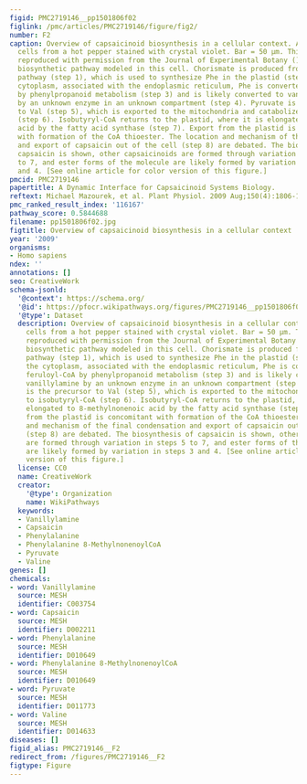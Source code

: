```yaml
---
figid: PMC2719146__pp1501806f02
figlink: /pmc/articles/PMC2719146/figure/fig2/
number: F2
caption: Overview of capsaicinoid biosynthesis in a cellular context. A, Capsaicinoid-producing
  cells from a hot pepper stained with crystal violet. Bar = 50 μm. This image is
  reproduced with permission from the Journal of Experimental Botany (). B, Capsaicinoid
  biosynthetic pathway modeled in this cell. Chorismate is produced from the shikimate
  pathway (step 1), which is used to synthesize Phe in the plastid (step 2). In the
  cytoplasm, associated with the endoplasmic reticulum, Phe is converted to feruloyl-CoA
  by phenylpropanoid metabolism (step 3) and is likely converted to vanillylamine
  by an unknown enzyme in an unknown compartment (step 4). Pyruvate is the precursor
  to Val (step 5), which is exported to the mitochondria and catabolized to isobutyryl-CoA
  (step 6). Isobutyryl-CoA returns to the plastid, where it is elongated to 8-methylnonenoic
  acid by the fatty acid synthase (step 7). Export from the plastid is concomitant
  with formation of the CoA thioester. The location and mechanism of the final condensation
  and export of capsaicin out of the cell (step 8) are debated. The biosynthesis of
  capsaicin is shown, other capsaicinoids are formed through variation in steps 5
  to 7, and ester forms of the molecule are likely formed by variation in steps 3
  and 4. [See online article for color version of this figure.]
pmcid: PMC2719146
papertitle: A Dynamic Interface for Capsaicinoid Systems Biology.
reftext: Michael Mazourek, et al. Plant Physiol. 2009 Aug;150(4):1806-1821.
pmc_ranked_result_index: '116167'
pathway_score: 0.5844688
filename: pp1501806f02.jpg
figtitle: Overview of capsaicinoid biosynthesis in a cellular context
year: '2009'
organisms:
- Homo sapiens
ndex: ''
annotations: []
seo: CreativeWork
schema-jsonld:
  '@context': https://schema.org/
  '@id': https://pfocr.wikipathways.org/figures/PMC2719146__pp1501806f02.html
  '@type': Dataset
  description: Overview of capsaicinoid biosynthesis in a cellular context. A, Capsaicinoid-producing
    cells from a hot pepper stained with crystal violet. Bar = 50 μm. This image is
    reproduced with permission from the Journal of Experimental Botany (). B, Capsaicinoid
    biosynthetic pathway modeled in this cell. Chorismate is produced from the shikimate
    pathway (step 1), which is used to synthesize Phe in the plastid (step 2). In
    the cytoplasm, associated with the endoplasmic reticulum, Phe is converted to
    feruloyl-CoA by phenylpropanoid metabolism (step 3) and is likely converted to
    vanillylamine by an unknown enzyme in an unknown compartment (step 4). Pyruvate
    is the precursor to Val (step 5), which is exported to the mitochondria and catabolized
    to isobutyryl-CoA (step 6). Isobutyryl-CoA returns to the plastid, where it is
    elongated to 8-methylnonenoic acid by the fatty acid synthase (step 7). Export
    from the plastid is concomitant with formation of the CoA thioester. The location
    and mechanism of the final condensation and export of capsaicin out of the cell
    (step 8) are debated. The biosynthesis of capsaicin is shown, other capsaicinoids
    are formed through variation in steps 5 to 7, and ester forms of the molecule
    are likely formed by variation in steps 3 and 4. [See online article for color
    version of this figure.]
  license: CC0
  name: CreativeWork
  creator:
    '@type': Organization
    name: WikiPathways
  keywords:
  - Vanillylamine
  - Capsaicin
  - Phenylalanine
  - Phenylalanine 8-MethylnonenoylCoA
  - Pyruvate
  - Valine
genes: []
chemicals:
- word: Vanillylamine
  source: MESH
  identifier: C003754
- word: Capsaicin
  source: MESH
  identifier: D002211
- word: Phenylalanine
  source: MESH
  identifier: D010649
- word: Phenylalanine 8-MethylnonenoylCoA
  source: MESH
  identifier: D010649
- word: Pyruvate
  source: MESH
  identifier: D011773
- word: Valine
  source: MESH
  identifier: D014633
diseases: []
figid_alias: PMC2719146__F2
redirect_from: /figures/PMC2719146__F2
figtype: Figure
---
```

